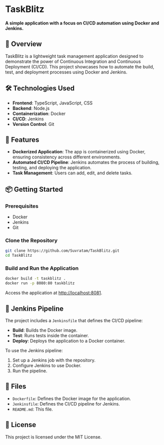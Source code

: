 # TaskBlitz

**A simple application with a focus on CI/CD automation using Docker and Jenkins.**

## 🚀 Overview

TaskBlitz is a lightweight task management application designed to demonstrate the power of Continuous Integration and Continuous Deployment (CI/CD). This project showcases how to automate the build, test, and deployment processes using Docker and Jenkins.

## 🛠️ Technologies Used

* **Frontend**: TypeScript, JavaScript, CSS
* **Backend**: Node.js
* **Containerization**: Docker
* **CI/CD**: Jenkins
* **Version Control**: Git

## 🧪 Features

* **Dockerized Application**: The app is containerized using Docker, ensuring consistency across different environments.
* **Automated CI/CD Pipeline**: Jenkins automates the process of building, testing, and deploying the application.
* **Task Management**: Users can add, edit, and delete tasks.

## 📦 Getting Started

### Prerequisites

* Docker
* Jenkins
* Git

### Clone the Repository

```bash
git clone https://github.com/Suvratam/TaskBlitz.git
cd TaskBlitz
```

### Build and Run the Application

```bash
docker build -t taskblitz .
docker run -p 8080:80 taskblitz
```

Access the application at [http://localhost:8081](http://localhost:8081).

## 🔧 Jenkins Pipeline

The project includes a `Jenkinsfile` that defines the CI/CD pipeline:

* **Build**: Builds the Docker image.
* **Test**: Runs tests inside the container.
* **Deploy**: Deploys the application to a Docker container.

To use the Jenkins pipeline:

1. Set up a Jenkins job with the repository.
2. Configure Jenkins to use Docker.
3. Run the pipeline.

## 📄 Files

* `Dockerfile`: Defines the Docker image for the application.
* `Jenkinsfile`: Defines the CI/CD pipeline for Jenkins.
* `README.md`: This file.

## 📄 License

This project is licensed under the MIT License.

